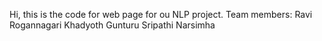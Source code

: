 Hi, this is the code for web page for ou NLP project.
Team members:
Ravi Rogannagari
Khadyoth Gunturu
Sripathi Narsimha


